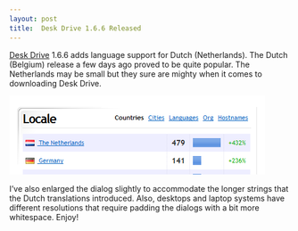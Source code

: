 ```yaml
---
layout: post
title:  Desk Drive 1.6.6 Released
---
```

[Desk Drive](/deskdrive) 1.6.6 adds language support for Dutch (Netherlands). The Dutch (Belgium) release a few days ago proved to be quite popular. The Netherlands may be small but they sure are mighty when it comes to downloading Desk Drive.

![image](/cdn/images/blog/DeskDrive1.6.6Released_1289A/image.png)

I’ve also enlarged the dialog slightly to accommodate the longer strings that the Dutch translations introduced. Also, desktops and laptop systems have different resolutions that require padding the dialogs with a bit more whitespace. Enjoy!

